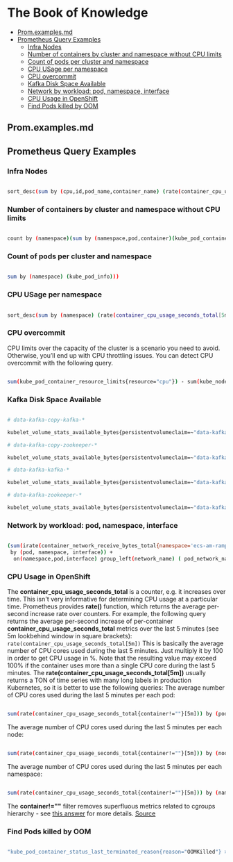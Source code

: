 # The Book of Knowledge

- [Prom.examples.md](#promexamplesmd)
- [Prometheus Query Examples](#prometheus-query-examples)
  - [Infra Nodes](#infra-nodes)
  - [Number of containers by cluster and namespace without CPU limits](#number-of-containers-by-cluster-and-namespace-without-cpu-limits)
  - [Count of pods per cluster and namespace](#count-of-pods-per-cluster-and-namespace)
  - [CPU USage per namespace](#cpu-usage-per-namespace)
  - [CPU overcommit](#cpu-overcommit)
  - [Kafka Disk Space Available](#kafka-disk-space-available)
  - [Network by workload: pod, namespace, interface](#network-by-workload-pod-namespace-interface)
  - [CPU Usage in OpenShift](#cpu-usage-in-openshift)
  - [Find Pods killed by OOM](#find-pods-killed-by-oom)

## Prom.examples.md

## Prometheus Query Examples

### Infra Nodes

``` bash

sort_desc(sum by (cpu,id,pod_name,container_name) (rate(container_cpu_usage_seconds_total{type="infra"}[5m])))

```

### Number of containers by cluster and namespace without CPU limits

``` bash

count by (namespace)(sum by (namespace,pod,container)(kube_pod_container_info{container!=""}) unless sum by (namespace,pod,container)(kube_pod_container_resource_limits{resource="cpu"})

```

### Count of pods per cluster and namespace

``` bash

sum by (namespace) (kube_pod_info)))

```

### CPU USage per namespace

``` bash

sort_desc(sum by (namespace) (rate(container_cpu_usage_seconds_total[5m])))

```

### CPU overcommit

CPU limits over the capacity of the cluster is a scenario you need to avoid. Otherwise, you’ll end up with CPU throttling issues. You can detect CPU overcommit with the following query.

``` bash

sum(kube_pod_container_resource_limits{resource="cpu"}) - sum(kube_node_status_capacity_cpu_cores)

```

### Kafka Disk Space Available

``` bash

# data-kafka-copy-kafka-*

kubelet_volume_stats_available_bytes{persistentvolumeclaim=~"data-kafka-copy-k.*"}

# data-kafka-copy-zookeeper-*

kubelet_volume_stats_available_bytes{persistentvolumeclaim=~"data-kafka-copy-z.*"}

# data-kafka-kafka-*

kubelet_volume_stats_available_bytes{persistentvolumeclaim=~"data-kafka-k.*"}

# data-kafka-zookeeper-*

kubelet_volume_stats_available_bytes{persistentvolumeclaim=~"data-kafka-z.*"}

```

### Network by workload: pod, namespace, interface

``` bash

(sum(irate(container_network_receive_bytes_total{namespace='ecs-am-ramp-webapps-prd',pod=~'api-label.+'}[1m]))
 by (pod, namespace, interface)) +
  on(namespace,pod,interface) group_left(network_name) ( pod_network_name_info )

```

### CPU Usage in OpenShift

The **container_cpu_usage_seconds_total** is a counter, e.g. it increases
over time. This isn't very informative for determining CPU usage at
a particular time. Prometheus provides **rate()** function, which returns
the average per-second increase rate over counters. For example, the
following query returns the average per-second increase of per-container
**container_cpu_usage_seconds_total** metrics over the last 5 minutes (see
5m lookbehind window in square brackets):
`rate(container_cpu_usage_seconds_total[5m])`
This is basically the average number of CPU cores used during the last
5 minutes. Just multiply it by 100 in order to get CPU usage in %. Note
that the resulting value may exceed 100% if the container uses more than
a single CPU core during the last 5 minutes.
The **rate(container_cpu_usage_seconds_total[5m])** usually returns
a TON of time series with many long labels in production Kubernetes,
so it is better to use the following queries:
The average number of CPU cores used during the last 5 minutes per each pod:

``` bash

sum(rate(container_cpu_usage_seconds_total{container!=""}[5m])) by (pod)

```

The average number of CPU cores used during the last 5 minutes per each node:

``` bash

sum(rate(container_cpu_usage_seconds_total{container!=""}[5m])) by (node)

```

The average number of CPU cores used during the last 5 minutes per each namespace:

``` bash

sum(rate(container_cpu_usage_seconds_total{container!=""}[5m])) by (namespace)

```

The **container!=""** filter removes superfluous metrics related to cgroups hierarchy - see [this answer](https://stackoverflow.com/questions/69281327/why-container-memory-usage-is-doubled-in-cadvisor-metrics/69282328#69282328) for more details.
[Source](https://stackoverflow.com/questions/34923788/prometheus-convert-cpu-user-seconds-to-cpu-usage)

### Find Pods killed by OOM

``` bash

"kube_pod_container_status_last_terminated_reason{reason="OOMKilled"} >=1"

```

[//]: # ( vim: set ai noet nu sts=2 sw=2 ts=2 tw=78 filetype=markdown :)

